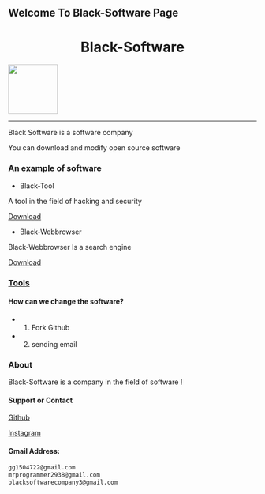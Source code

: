 ## Welcome To Black-Software Page
 
<h1 style="text-align:center" title='Black-Software'> Black-Software </h1>

<a style="text-align:center" href='https://github.com/black-software-Com/Black-Software' target='_blank'>
<img src='https://github.com/black-software-Com/Black-Software/blob/master/Scr/Black-Software-Logo.jpeg' width=100>
  </a>
<hr>

Black Software is a software company

You can download and modify open source software

### An example of software

- Black-Tool

A tool in the field of hacking and security

[Download](https://github.com/black-software-Com/Black-Tool/archive/refs/heads/master.zip)

- Black-Webbrowser 

Black-Webbrowser Is a search engine

[Download](https://github.com/black-software-Com/Black-Webbrowser/archive/refs/heads/master.zip)
<br>

### [Tools](https://github.com/black-software-company)

#### How can we change the software?
- 1) Fork Github
- 2) sending email

### About
<p>
Black-Software is a company in the field of software !
</p>

#### Support or Contact

[Github](https://github.com/black-software-Com/Black-Software)

[Instagram](https://instagram.com/black_software_company)

#### Gmail Address:
``` txt
gg1504722@gmail.com
mrprogrammer2938@gmail.com
blacksoftwarecompany3@gmail.com
```
<br>

